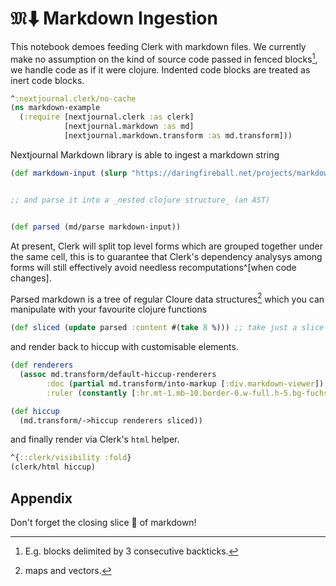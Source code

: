 # $\mathfrak{M}\!⬇$ Markdown Ingestion

This notebook demoes feeding Clerk with markdown files. We currently make no assumption on the kind of source code passed in fenced blocks[^fenced], we handle code as if it were clojure. Indented code blocks are treated as inert code blocks.  

```clj
^:nextjournal.clerk/no-cache
(ns markdown-example
  (:require [nextjournal.clerk :as clerk]
            [nextjournal.markdown :as md]
            [nextjournal.markdown.transform :as md.transform]))
```

Nextjournal Markdown library is able to ingest a markdown string

```clojure
(def markdown-input (slurp "https://daringfireball.net/projects/markdown/syntax.text"))


;; and parse it into a _nested clojure structure_ (an AST)


(def parsed (md/parse markdown-input))
```

At present, Clerk will split top level forms which are grouped together under the same cell, this is to guarantee that Clerk's dependency analysys among forms will still effectively avoid needless recomputations^[when code changes].

Parsed markdown is a tree of regular Cloure data structures[^data] which you can manipulate with your favourite clojure functions

```clojure
(def sliced (update parsed :content #(take 8 %))) ;; take just a slice 
```

and render back to hiccup with customisable elements. 

```clojure
(def renderers 
  (assoc md.transform/default-hiccup-renderers 
        :doc (partial md.transform/into-markup [:div.markdown-viewer])
        :ruler (constantly [:hr.mt-1.mb-10.border-0.w-full.h-5.bg-fuchsia-900.rounded-full])))

(def hiccup 
  (md.transform/->hiccup renderers sliced))
```

and finally render via Clerk's `html` helper.

```clojure
^{::clerk/visibility :fold}
(clerk/html hiccup)
```

## Appendix

Don't forget the closing slice 🍕 of markdown!

[^fenced]: E.g. blocks delimited by 3 consecutive backticks.
[^data]: maps and vectors.
